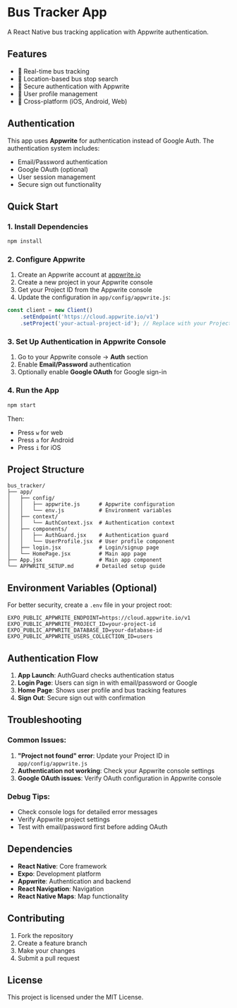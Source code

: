 # Bus Tracker App

A React Native bus tracking application with Appwrite authentication.

## Features

- 🚌 Real-time bus tracking
- 📍 Location-based bus stop search
- 🔐 Secure authentication with Appwrite
- 👤 User profile management
- 📱 Cross-platform (iOS, Android, Web)

## Authentication

This app uses **Appwrite** for authentication instead of Google Auth. The authentication system includes:

- Email/Password authentication
- Google OAuth (optional)
- User session management
- Secure sign out functionality

## Quick Start

### 1. Install Dependencies

```bash
npm install
```

### 2. Configure Appwrite

1. Create an Appwrite account at [appwrite.io](https://appwrite.io)
2. Create a new project in your Appwrite console
3. Get your Project ID from the Appwrite console
4. Update the configuration in `app/config/appwrite.js`:

```javascript
const client = new Client()
    .setEndpoint('https://cloud.appwrite.io/v1')
    .setProject('your-actual-project-id'); // Replace with your Project ID
```

### 3. Set Up Authentication in Appwrite Console

1. Go to your Appwrite console → **Auth** section
2. Enable **Email/Password** authentication
3. Optionally enable **Google OAuth** for Google sign-in

### 4. Run the App

```bash
npm start
```

Then:
- Press `w` for web
- Press `a` for Android
- Press `i` for iOS

## Project Structure

```
bus_tracker/
├── app/
│   ├── config/
│   │   ├── appwrite.js      # Appwrite configuration
│   │   └── env.js           # Environment variables
│   ├── context/
│   │   └── AuthContext.jsx  # Authentication context
│   ├── components/
│   │   ├── AuthGuard.jsx    # Authentication guard
│   │   └── UserProfile.jsx  # User profile component
│   ├── login.jsx            # Login/signup page
│   └── HomePage.jsx         # Main app page
├── App.jsx                  # Main app component
└── APPWRITE_SETUP.md       # Detailed setup guide
```

## Environment Variables (Optional)

For better security, create a `.env` file in your project root:

```env
EXPO_PUBLIC_APPWRITE_ENDPOINT=https://cloud.appwrite.io/v1
EXPO_PUBLIC_APPWRITE_PROJECT_ID=your-project-id
EXPO_PUBLIC_APPWRITE_DATABASE_ID=your-database-id
EXPO_PUBLIC_APPWRITE_USERS_COLLECTION_ID=users
```

## Authentication Flow

1. **App Launch**: AuthGuard checks authentication status
2. **Login Page**: Users can sign in with email/password or Google
3. **Home Page**: Shows user profile and bus tracking features
4. **Sign Out**: Secure sign out with confirmation

## Troubleshooting

### Common Issues:

1. **"Project not found" error**: Update your Project ID in `app/config/appwrite.js`
2. **Authentication not working**: Check your Appwrite console settings
3. **Google OAuth issues**: Verify OAuth configuration in Appwrite console

### Debug Tips:

- Check console logs for detailed error messages
- Verify Appwrite project settings
- Test with email/password first before adding OAuth

## Dependencies

- **React Native**: Core framework
- **Expo**: Development platform
- **Appwrite**: Authentication and backend
- **React Navigation**: Navigation
- **React Native Maps**: Map functionality

## Contributing

1. Fork the repository
2. Create a feature branch
3. Make your changes
4. Submit a pull request

## License

This project is licensed under the MIT License.
